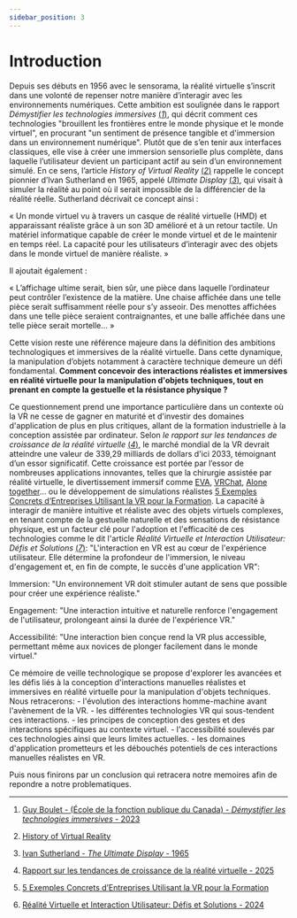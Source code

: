 ```yaml
---
sidebar_position: 3
---
```


# Introduction

Depuis ses débuts en 1956 avec le sensorama, la réalité virtuelle s’inscrit dans une volonté de repenser notre manière d’interagir avec les environnements numériques. Cette ambition est soulignée dans le rapport _Démystifier les technologies immersives_ [(*1*)](https://www.csps-efpc.gc.ca/tools/articles/immersive-technologies-fra.aspx), qui décrit comment ces technologies "brouillent les frontières entre le monde physique et le monde virtuel", en procurant "un sentiment de présence tangible et d'immersion dans un environnement numérique".
Plutôt que de s’en tenir aux interfaces classiques, elle vise à créer une immersion sensorielle plus complète, dans laquelle l’utilisateur devient un participant actif au sein d’un environnement simulé. En ce sens, l’article _History of Virtual Reality_ [(*2*)](https://www.vrs.org.uk/virtual-reality/history.html) rappelle le concept pionnier d’Ivan Sutherland en 1965, appelé _Ultimate Display_ [(*3*)](https://worrydream.com/refs/Sutherland_1965_-_The_Ultimate_Display.pdf), qui visait à simuler la réalité au point où il serait impossible de la différencier de la réalité réelle. Sutherland décrivait ce concept ainsi :

« Un monde virtuel vu à travers un casque de réalité virtuelle (HMD) et apparaissant réaliste grâce à un son 3D amélioré et à un retour tactile. Un matériel informatique capable de créer le monde virtuel et de le maintenir en temps réel. La capacité pour les utilisateurs d’interagir avec des objets dans le monde virtuel de manière réaliste. »

Il ajoutait également :

« L’affichage ultime serait, bien sûr, une pièce dans laquelle l’ordinateur peut contrôler l’existence de la matière. Une chaise affichée dans une telle pièce serait suffisamment réelle pour s’y asseoir. Des menottes affichées dans une telle pièce seraient contraignantes, et une balle affichée dans une telle pièce serait mortelle... »

Cette vision reste une référence majeure dans la définition des ambitions technologiques et immersives de la réalité virtuelle. Dans cette dynamique, la manipulation d’objets notamment à caractère technique demeure un défi fondamental. **Comment concevoir des interactions réalistes et immersives en réalité virtuelle pour la manipulation d'objets techniques, tout en prenant en compte la gestuelle et la résistance physique ?**

Ce questionnement prend une importance particulière dans un contexte où la VR ne cesse de gagner en maturité et d'investir des domaines d'application de plus en plus critiques, allant de la formation industrielle à la conception assistée par ordinateur. Selon _le rapport sur les tendances de croissance de la réalité virtuelle_ [(*4*)](https://www.globenewswire.com/news-release/2025/03/18/3044525/28124/en/Virtual-Reality-Growth-Trends-Report-2025-Global-Market-to-Grow-by-339-29-Billion-by-2033-Driven-by-Rising-Applications-in-Surgery-Immersive-Entertainment-Simulation-Developments-P.html), le marché mondial de la VR devrait atteindre une valeur de 339,29 milliards de dollars d'ici 2033, témoignant d’un essor significatif. Cette croissance est portée par l’essor de nombreuses applications innovantes, telles que la chirurgie assistée par réalité virtuelle, le divertissement immersif comme [EVA](https://www.eva.gg/fr-FR), [VRChat](https://hello.vrchat.com/), [Alone together](https://www.jeanmicheljarre.com/live/alone-together-vr-concert)... ou le développement de simulations réalistes [5 Exemples Concrets d’Entreprises Utilisant la VR pour la Formation](https://rvolution.fr/2024/06/25/5-exemples-concrets-dentreprises-utilisant-la-vr-pour-la-formation/?utm_source=chatgpt.com). La capacité à interagir de manière intuitive et réaliste avec des objets virtuels complexes, en tenant compte de la gestuelle naturelle et des sensations de résistance physique, est un facteur clé pour l'adoption et l'efficacité de ces technologies comme le dit l'article _Réalité Virtuelle et Interaction Utilisateur: Défis et Solutions_ [(*7*)](https://w3r.one/fr/blog/mobile/technologies-emergentes/realite-virtuelle/realite-virtuelle-interaction-utilisateur-defis-solutions): "L'interaction en VR est au cœur de l'expérience utilisateur. Elle détermine la profondeur de l'immersion, le niveau d'engagement et, en fin de compte, le succès d'une application VR":


Immersion: "Un environnement VR doit stimuler autant de sens que possible pour créer une expérience réaliste."

Engagement: "Une interaction intuitive et naturelle renforce l'engagement de l'utilisateur, prolongeant ainsi la durée de l'expérience VR."

Accessibilité: "Une interaction bien conçue rend la VR plus accessible, permettant même aux novices de plonger facilement dans le monde virtuel."

Ce mémoire de veille technologique se propose d'explorer les avancées et les défis liés à la conception d'interactions manuelles réalistes et immersives en réalité virtuelle pour la manipulation d'objets techniques. 
Nous retracerons: 
    - l'évolution des interactions homme-machine avant l'avènement de la VR. 
    - les différentes technologies VR qui sous-tendent ces interactions.
    - les principes de conception des gestes et des interactions spécifiques au contexte virtuel.
    - l'accessibilité soulevés par ces technologies ainsi que leurs limites actuelles.
    - les domaines d'application prometteurs et les débouchés potentiels de ces interactions manuelles réalistes en VR.
    
Puis nous finirons par un conclusion qui retracera notre memoires afin de repondre a notre problematiques.


-------------------------------------------------------------------------------------------------------------------------------

1. [Guy Boulet - (École de la fonction publique du Canada) - _Démystifier les technologies immersives_ - 2023](https://www.csps-efpc.gc.ca/tools/articles/immersive-technologies-fra.aspx)

2. [History of Virtual Reality](https://www.vrs.org.uk/virtual-reality/history.html)

3. [Ivan Sutherland - _The Ultimate Display_ - 1965 ](https://worrydream.com/refs/Sutherland_1965_-_The_Ultimate_Display.pdf)

4. [Rapport sur les tendances de croissance de la réalité virtuelle - 2025](https://www.globenewswire.com/news-release/2025/03/18/3044525/28124/en/Virtual-Reality-Growth-Trends-Report-2025-Global-Market-to-Grow-by-339-29-Billion-by-2033-Driven-by-Rising-Applications-in-Surgery-Immersive-Entertainment-Simulation-Developments-P.html)

5. [5 Exemples Concrets d’Entreprises Utilisant la VR pour la Formation](https://rvolution.fr/2024/06/25/5-exemples-concrets-dentreprises-utilisant-la-vr-pour-la-formation/?utm_source=chatgpt.com)

6. [Réalité Virtuelle et Interaction Utilisateur: Défis et Solutions - 2024](https://w3r.one/fr/blog/mobile/technologies-emergentes/realite-virtuelle/realite-virtuelle-interaction-utilisateur-defis-solutions)